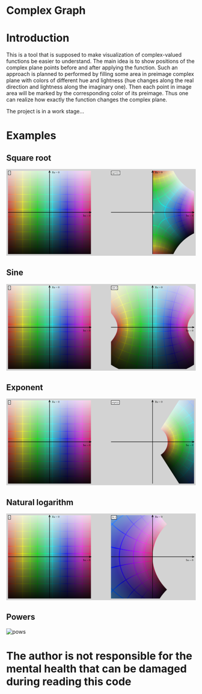 # Complex Graph

# Introduction

This is a tool that is supposed to make visualization of complex-valued
functions be easier to understand. The main idea is to show positions of
the complex plane points before and after applying the function. Such an
approach is planned to performed by filling some area in preimage complex
plane with colors of different hue and lightness (hue changes along the
real direction and lightness along the imaginary one). Then each point
in image area will be marked by the corresponding color of its preimage.
Thus one can realize how exactly the function changes the complex plane.

The project is in a work stage...

# Examples

## Square root
![sqrt](examples/sqrt.png)

## Sine
![sin](examples/sin.png)

## Exponent
![exp](examples/exp.png)

## Natural logarithm
![ln](examples/ln.png)

## Powers
![pows](examples/pows.gif)

# **The author is not responsible for the mental health that can be damaged during reading this code**